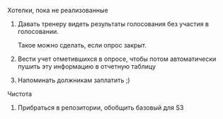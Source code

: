 ﻿ Хотелки, пока не реализованные
1. Давать тренеру видеть результаты голосования без участия в голосовании.
   
    Такое можно сделать, если опрос закрыт.
2. Вести учет отметившихся в опросе, чтобы потом автоматически пушить эту информацию в отчетную таблицу
3. Напоминать должникам заплатить ;)

Чистота
1. Прибраться в репозитории, обобщить базовый для S3
